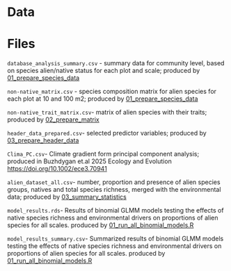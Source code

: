 # Data

# Files 

`database_analysis_summary.csv` -  summary data for community level, based on species alien/native status for each plot and scale; produced by [01_prepare_species_data](..R/01_prepare_data/01_prepare_species_data.R)

`non-native_matrix.csv` -  species composition matrix for alien species for each plot at 10 and 100 m2; produced by [01_prepare_species_data](..R/01_prepare_data/01_prepare_species_data.R)

`non-native_trait_matrix.csv`-  matrix of alien species with their traits; produced by [02_prepare_matrix](..R/01_prepare_data/02_prepare_matrix.R)

`header_data_prepared.csv`- selected predictor variables; produced by [03_prepare_header_data](..R/01_prepare_data/03_prepare_header_data.R)

`Clima_PC.csv`- Climate gradient form principal component analysis; produced in Buzhdygan et.al 2025 Ecology and Evolution https://doi.org/10.1002/ece3.70941

`alien_dataset_all.csv`- number, proportion and presence of alien species groups, natives and total species richness, merged with the environmental data; produced by [03_summary_statistics](..R/05_summary_stats/03_summary_statistics.R)

`model_results.rds`- Results of binomial GLMM models testing the effects of native species richness and environmental drivers on proportions of alien species for all scales. produced by [01_run_all_binomial_models.R](..R/02_run_models/01_run_all_binomial_models.R)

`model_results_summary.csv`- Summarized results of binomial GLMM models testing the effects of native species richness and environmental drivers on proportions of alien species for all scales. produced by [01_run_all_binomial_models.R](..R/02_run_models/01_run_all_binomial_models.R)
